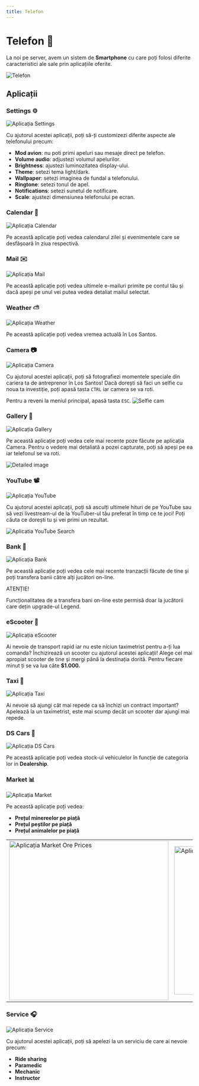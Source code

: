 ```yaml
---
title: Telefon
---
```


# Telefon 📱
La noi pe server, avem un sistem de **Smartphone** cu care poți folosi diferite caracteristici ale sale prin aplicațiile oferite.

![Telefon](https://i.imgur.com/B9PaQpd.png "Telefon")

## Aplicații

### Settings ⚙️
![Aplicația Settings](https://i.imgur.com/PUaHq3L.png "Aplicația Settings")

Cu ajutorul acestei aplicații, poți să-ți customizezi diferite aspecte ale telefonului precum:

- **Mod avion**: nu poti primi apeluri sau mesaje direct pe telefon.
- **Volume audio**: adjustezi volumul apelurilor.
- **Brightness**: ajustezi luminozitatea display-ului.
- **Theme**: setezi tema light/dark.
- **Wallpaper**: setezi imaginea de fundal a telefonului.
- **Ringtone**: setezi tonul de apel.
- **Notifications**: setezi sunetul de notificare.
- **Scale**: ajustezi dimensiunea telefonului pe ecran.

### Calendar 📅
![Aplicația Calendar](https://i.imgur.com/VAlHgYr.png "Aplicația Calendar")

Pe această aplicație poți vedea calendarul zilei și evenimentele care se desfășoară în ziua respectivă.

### Mail ✉️
![Aplicația Mail](https://i.imgur.com/9Nv0xyS.png "Aplicația Mail")

Pe această aplicație poți vedea ultimele e-mailuri primite pe contul tău și dacă apeși pe unul vei putea vedea detaliat mailul selectat.

### Weather ⛅
![Aplicația Weather](https://i.imgur.com/bfXLZlA.png "Aplicația Weather")

Pe această aplicație poți vedea vremea actuală în Los Santos.

### Camera 📷
![Aplicația Camera](https://i.imgur.com/bb8P1xv.png "Aplicația Camera")

Cu ajutorul acestei aplicații, poți să fotografiezi momentele speciale din cariera ta de antreprenor în Los Santos! Dacă dorești să faci un selfie cu noua ta investiție, poți apasă tasta `CTRL` iar camera se va roti.

Pentru a reveni la meniul principal, apasă tasta `ESC`.
![Selfie cam](https://i.imgur.com/cNjMJwa.png "Selfie cam")

### Gallery 📃
![Aplicația Gallery](https://i.imgur.com/6dBEjaM.png "Aplicația Gallery")

Pe această aplicație poți vedea cele mai recente poze făcute pe aplicația Camera. Pentru o vedere mai detaliată a pozei capturate, poți să apeși pe ea iar telefonul se va roti.

![Detailed image](https://i.imgur.com/E8RoR1J.png "Detailed image")

### YouTube 📽️
![Aplicația YouTube](https://i.imgur.com/t7fo7uU.png "Aplicația YouTube")

Cu ajutorul acestei aplicații, poți să asculți ultimele hituri de pe YouTube sau să vezi livestream-ul de la YouTuber-ul tău preferat în timp ce te joci! Poți căuta ce dorești tu și vei primi un rezultat.

![Aplicatia YouTube Search](https://i.imgur.com/uYebvt4.png "Aplicatia YouTube Search")

### Bank 🏦
![Aplicația Bank](https://i.imgur.com/wJaFVdz.png "Aplicația Bank")

Pe această aplicație poți vedea cele mai recente tranzacții făcute de tine și poți transfera banii către alți jucători on-line.

<div class="danger-container">
    <p class="title">ATENȚIE!</p>
    <p class="description">Funcționalitatea de a transfera bani on-line este permisă doar la jucătorii care dețin upgrade-ul Legend.</p>
</div>

### eScooter 🛴
![Aplicația eScooter](https://i.imgur.com/4Wth2Pz.png "Aplicația eScooter")

Ai nevoie de transport rapid iar nu este niciun taximetrist pentru a-ți lua comanda? Închizirează un scooter cu ajutorul acestei aplicații! Alege cel mai apropiat scooter de tine și mergi până la destinația dorită. Pentru fiecare minut ți se va lua câte **$1.000.**

### Taxi 🚕
![Aplicația Taxi](https://i.imgur.com/3ofvRfB.png "Aplicația Taxi")

Ai nevoie să ajungi cât mai repede ca să închizi un contract important? Apelează la un taximetrist, este mai scump decât un scooter dar ajungi mai repede.

### DS Cars 🚗
![Aplicația DS Cars](https://i.imgur.com/kzcwVpS.png "Aplicația DS Cars")

Pe această aplicație poți vedea stock-ul vehiculelor în funcție de categoria lor in **Dealership**.

### Market 📊
![Aplicația Market](https://i.imgur.com/kzcwVpS.png "Aplicația Market")

Pe această aplicație poți vedea:

- **Prețul minereelor pe piață**
- **Prețul peștilor pe piață**
- **Prețul animalelor pe piață**


<table>
        <tr>
            <td><img src="https://i.imgur.com/1CEzusC.png" alt="Aplicația Market Ore Prices"  height="430"></td>
            <td><img src="https://i.imgur.com/Q28jbAG.png" alt="Aplicația Market Fish Prices"  height="400"></td>
            <td><img src="https://i.imgur.com/C3X9LUs.png" alt="Aplicația Market Animals Prices" width="300"  height="400"></td>
        </tr>
</table>


### Service 🎧
![Aplicația Service](https://i.imgur.com/H9v2IO4.png "Aplicația Service")

Cu ajutorul acestei aplicații, poți să apelezi la un serviciu de care ai nevoie precum:

- **Ride sharing**
- **Paramedic**
- **Mechanic**
- **Instructor**
